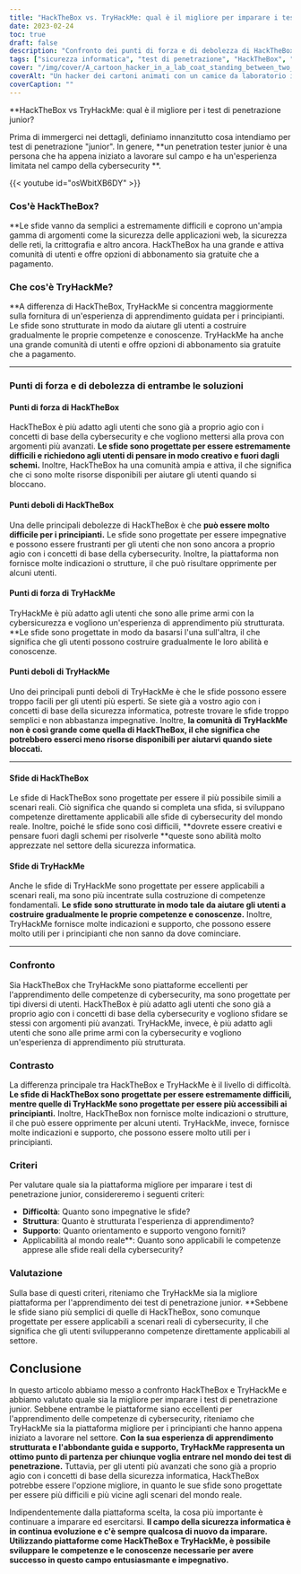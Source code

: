 ```yaml
---
title: "HackTheBox vs. TryHackMe: qual è il migliore per imparare i test di penetrazione per ragazzi?"
date: 2023-02-24
toc: true
draft: false
description: "Confronto dei punti di forza e di debolezza di HackTheBox e TryHackMe per determinare la migliore piattaforma per i test di penetrazione junior."
tags: ["sicurezza informatica", "test di penetrazione", "HackTheBox", "TryHackMe", "apprendimento", "principiante", "macchine virtuali", "sfide", "guida", "supporto", "scenari reali", "competenze", "sicurezza della rete", "sicurezza delle applicazioni web", "crittografia", "programmazione", "comunità", "apprendimento online", "apprendimento strutturato", "pensiero creativo", "hackthebox vs tryhackme", "piattaforme di test di penetrazione", "apprendimento della cybersicurezza", "test di penetrazione junior", "sfide della macchina virtuale", "competenze in materia di sicurezza di rete", "sicurezza delle applicazioni web", "apprendimento della crittografia", "programmazione per la sicurezza informatica", "piattaforme di apprendimento online", "esperienza di apprendimento strutturata", "il pensiero creativo nella cybersecurity", "cybersicurezza per principianti", "sostegno alla comunità", "scenari reali di cybersicurezza", "sviluppo delle competenze di cybersecurity", "comunità hackthebox", "comunità tryhackme", "sfide di cybersicurezza", "imparare la cybersicurezza", "competenze in materia di test di penetrazione", "formazione sulla cybersicurezza", "apprendimento pratico della sicurezza informatica", "apprendimento guidato della cybersicurezza", "sfide hackthebox", "sfide tryhackme", "applicare le competenze di cybersecurity", "educazione alla cybersicurezza", "piattaforme di sicurezza informatica online", "abbonamento hackthebox", "abbonamento tryhackme"]
cover: "/img/cover/A_cartoon_hacker_in_a_lab_coat_standing_between_two_doors.png"
coverAlt: "Un hacker dei cartoni animati con un camice da laboratorio in piedi tra due porte, una con la scritta HackTheBox e l'altra con la scritta TryHackMe, con una bolla di pensiero sopra la testa che si chiede quale scegliere."
coverCaption: ""
---
```


**HackTheBox vs TryHackMe: qual è il migliore per i test di penetrazione junior?

Prima di immergerci nei dettagli, definiamo innanzitutto cosa intendiamo per test di penetrazione "junior". In genere, **un penetration tester junior è una persona che ha appena iniziato a lavorare sul campo e ha un'esperienza limitata nel campo della cybersecurity **.

{{< youtube id="osWbitXB6DY" >}}

### Cos'è HackTheBox?

**Le sfide vanno da semplici a estremamente difficili e coprono un'ampia gamma di argomenti come la sicurezza delle applicazioni web, la sicurezza delle reti, la crittografia e altro ancora. HackTheBox ha una grande e attiva comunità di utenti e offre opzioni di abbonamento sia gratuite che a pagamento.

### Che cos'è TryHackMe?

**A differenza di HackTheBox, TryHackMe si concentra maggiormente sulla fornitura di un'esperienza di apprendimento guidata per i principianti. Le sfide sono strutturate in modo da aiutare gli utenti a costruire gradualmente le proprie competenze e conoscenze. TryHackMe ha anche una grande comunità di utenti e offre opzioni di abbonamento sia gratuite che a pagamento.

________________________________________________________________________________________________________________________

### Punti di forza e di debolezza di entrambe le soluzioni

#### Punti di forza di HackTheBox

HackTheBox è più adatto agli utenti che sono già a proprio agio con i concetti di base della cybersecurity e che vogliono mettersi alla prova con argomenti più avanzati. **Le sfide sono progettate per essere estremamente difficili e richiedono agli utenti di pensare in modo creativo e fuori dagli schemi.** Inoltre, HackTheBox ha una comunità ampia e attiva, il che significa che ci sono molte risorse disponibili per aiutare gli utenti quando si bloccano.

#### Punti deboli di HackTheBox

Una delle principali debolezze di HackTheBox è che **può essere molto difficile per i principianti.** Le sfide sono progettate per essere impegnative e possono essere frustranti per gli utenti che non sono ancora a proprio agio con i concetti di base della cybersecurity. Inoltre, la piattaforma non fornisce molte indicazioni o strutture, il che può risultare opprimente per alcuni utenti.

#### Punti di forza di TryHackMe

TryHackMe è più adatto agli utenti che sono alle prime armi con la cybersicurezza e vogliono un'esperienza di apprendimento più strutturata. **Le sfide sono progettate in modo da basarsi l'una sull'altra, il che significa che gli utenti possono costruire gradualmente le loro abilità e conoscenze.

#### Punti deboli di TryHackMe

Uno dei principali punti deboli di TryHackMe è che le sfide possono essere troppo facili per gli utenti più esperti. Se siete già a vostro agio con i concetti di base della sicurezza informatica, potreste trovare le sfide troppo semplici e non abbastanza impegnative. Inoltre, **la comunità di TryHackMe non è così grande come quella di HackTheBox, il che significa che potrebbero esserci meno risorse disponibili per aiutarvi quando siete bloccati.**

________________________________________________________________________________________________________________________

#### Sfide di HackTheBox

Le sfide di HackTheBox sono progettate per essere il più possibile simili a scenari reali. Ciò significa che quando si completa una sfida, si sviluppano competenze direttamente applicabili alle sfide di cybersecurity del mondo reale. Inoltre, poiché le sfide sono così difficili, **dovrete essere creativi e pensare fuori dagli schemi per risolverle **queste sono abilità molto apprezzate nel settore della sicurezza informatica.

#### Sfide di TryHackMe

Anche le sfide di TryHackMe sono progettate per essere applicabili a scenari reali, ma sono più incentrate sulla costruzione di competenze fondamentali. **Le sfide sono strutturate in modo tale da aiutare gli utenti a costruire gradualmente le proprie competenze e conoscenze.** Inoltre, TryHackMe fornisce molte indicazioni e supporto, che possono essere molto utili per i principianti che non sanno da dove cominciare.

________________________________________________________________________________________________________________________

### Confronto

Sia HackTheBox che TryHackMe sono piattaforme eccellenti per l'apprendimento delle competenze di cybersecurity, ma sono progettate per tipi diversi di utenti. HackTheBox è più adatto agli utenti che sono già a proprio agio con i concetti di base della cybersecurity e vogliono sfidare se stessi con argomenti più avanzati. TryHackMe, invece, è più adatto agli utenti che sono alle prime armi con la cybersecurity e vogliono un'esperienza di apprendimento più strutturata.

### Contrasto

La differenza principale tra HackTheBox e TryHackMe è il livello di difficoltà. **Le sfide di HackTheBox sono progettate per essere estremamente difficili, mentre quelle di TryHackMe sono progettate per essere più accessibili ai principianti.** Inoltre, HackTheBox non fornisce molte indicazioni o strutture, il che può essere opprimente per alcuni utenti. TryHackMe, invece, fornisce molte indicazioni e supporto, che possono essere molto utili per i principianti.

### Criteri

Per valutare quale sia la piattaforma migliore per imparare i test di penetrazione junior, considereremo i seguenti criteri:

- **Difficoltà**: Quanto sono impegnative le sfide?
- **Struttura**: Quanto è strutturata l'esperienza di apprendimento?
- **Supporto**: Quanto orientamento e supporto vengono forniti?
- Applicabilità al mondo reale**: Quanto sono applicabili le competenze apprese alle sfide reali della cybersecurity?

### Valutazione

Sulla base di questi criteri, riteniamo che TryHackMe sia la migliore piattaforma per l'apprendimento dei test di penetrazione junior. **Sebbene le sfide siano più semplici di quelle di HackTheBox, sono comunque progettate per essere applicabili a scenari reali di cybersecurity, il che significa che gli utenti svilupperanno competenze direttamente applicabili al settore.

## Conclusione

In questo articolo abbiamo messo a confronto HackTheBox e TryHackMe e abbiamo valutato quale sia la migliore per imparare i test di penetrazione junior. Sebbene entrambe le piattaforme siano eccellenti per l'apprendimento delle competenze di cybersecurity, riteniamo che TryHackMe sia la piattaforma migliore per i principianti che hanno appena iniziato a lavorare nel settore. **Con la sua esperienza di apprendimento strutturata e l'abbondante guida e supporto, TryHackMe rappresenta un ottimo punto di partenza per chiunque voglia entrare nel mondo dei test di penetrazione.** Tuttavia, per gli utenti più avanzati che sono già a proprio agio con i concetti di base della sicurezza informatica, HackTheBox potrebbe essere l'opzione migliore, in quanto le sue sfide sono progettate per essere più difficili e più vicine agli scenari del mondo reale.

Indipendentemente dalla piattaforma scelta, la cosa più importante è continuare a imparare ed esercitarsi. **Il campo della sicurezza informatica è in continua evoluzione e c'è sempre qualcosa di nuovo da imparare. Utilizzando piattaforme come HackTheBox e TryHackMe, è possibile sviluppare le competenze e le conoscenze necessarie per avere successo in questo campo entusiasmante e impegnativo.**




